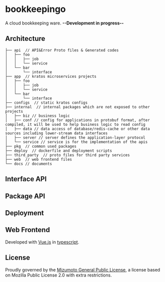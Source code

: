 # bookkeepingo

A cloud bookkeeping ware. **--Development in progress--**

## Architecture

```bullshit
├── api  // API&Error Proto files & Generated codes
│   ├── foo
│   │   ├── job
│   │   └── service
│   └── bar
│       └── interface
├── app  // kratos microservices projects
│   ├── foo
│   │   ├── job
│   │   └── service
│   └── bar
│       └── interface
├── configs  // static kratos configs
├── internal  // internal packages which are not exposed to other projects
│   ├── biz // business logic
│   ├── conf // config for applications in protobuf format, after compiled, it will be used to help business logic to read config
│   ├── data // data access of database/redis-cache or other data sources including lower-stream data interfaces
│   ├── server // server defines the application-layer protocol
│   └── service // service is for the implementation of the apis
├── pkg  // common used packages
├── deploy  // dockerfile and deployment scripts
├── third_party  // proto files for third party services
├── web  // web frontend files
└── docs // documents
```

## Interface API

## Package API

## Deployment

## Web Frontend

Developed with [Vue.js](https://vuejs.org/) in [typescript](https://www.typescriptlang.org/).

## License

Proudly governed by the [Mizumoto General Public License](./Mizumoto%20General%20Public%20License%20v1.2.md), a license based on Mozilla Public License 2.0 with extra restrictions.
